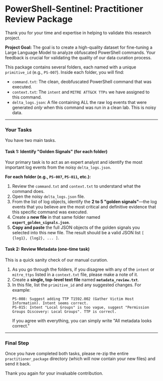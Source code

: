 # PowerShell-Sentinel: Practitioner Review Package

Thank you for your time and expertise in helping to validate this research project.

**Project Goal:** The goal is to create a high-quality dataset for fine-tuning a Large Language Model to analyze obfuscated PowerShell commands. Your feedback is crucial for validating the quality of our data curation process.

This package contains several folders, each named with a unique `primitive_id` (e.g., `PS-007`). Inside each folder, you will find:
-   `command.txt`: The clean, deobfuscated PowerShell command that was executed.
-   `context.txt`: The `intent` and `MITRE ATT&CK TTPs` we have assigned to this command.
-   `delta_logs.json`: A file containing ALL the raw log events that were generated *only* when this command was run in a clean lab. This is noisy data.

---

### Your Tasks

You have two main tasks.

#### Task 1: Identify "Golden Signals" (for each folder)

Your primary task is to act as an expert analyst and identify the most important log events from the noisy `delta_logs.json`.

**For each folder (e.g., `PS-007`, `PS-011`, etc.):**

1.  Review the `command.txt` and `context.txt` to understand what the command does.
2.  Open the noisy `delta_logs.json` file.
3.  From the list of log objects, identify the **2 to 5 "golden signals"**—the log events that you believe are the most critical and definitive evidence that this specific command was executed.
4.  Create a **new file** in that same folder named **`expert_golden_signals.json`**.
5.  **Copy and paste** the full JSON objects of the golden signals you selected into this new file. The result should be a valid JSON list `[ {log1}, {log2}, ... ]`.

#### Task 2: Review Metadata (one-time task)

This is a quick sanity check of our manual curation.

1.  As you go through the folders, if you disagree with any of the `intent` or `mitre_ttps` listed in a `context.txt` file, please make a note of it.
2.  Create a **single, top-level text file** named **`metadata_review.txt`**.
3.  In this file, list the `primitive_id` and any suggested changes. For example:
    ```text
    PS-008: Suggest adding TTP T1592.002 (Gather Victim Host Information). Intent seems correct.
    PS-015: Intent "Local Groups" is too vague, suggest "Permission Groups Discovery: Local Groups". TTP is correct.
    ```
    If you agree with everything, you can simply write "All metadata looks correct."

---

### Final Step

Once you have completed both tasks, please re-zip the entire `practitioner_package` directory (which will now contain your new files) and send it back.

Thank you again for your invaluable contribution.
